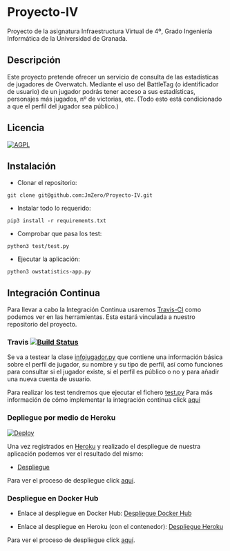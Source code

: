 # Proyecto-IV
Proyecto de la asignatura Infraestructura Virtual de 4º, Grado Ingeniería Informática de la Universidad de Granada.

## Descripción
Este proyecto pretende ofrecer un servicio de consulta de las estadísticas de jugadores de Overwatch.
Mediante el uso del BattleTag (o identificador de usuario) de un jugador podrás tener acceso a sus estadísticas, personajes más jugados, nº de victorias, etc. (Todo esto está condicionado a que el perfil del jugador sea público.)

## Licencia
[![AGPL](https://camo.githubusercontent.com/cb1d26ec555a33e9f09fe279b5edc49996a3bb3b/68747470733a2f2f696d672e736869656c64732e696f2f62616467652f4c6963656e73652d4147504c25323076332d626c75652e737667)](https://www.gnu.org/licenses/agpl.html)

## Instalación
- Clonar el repositorio:
```
git clone git@github.com:JmZero/Proyecto-IV.git
```

- Instalar todo lo requerido:
```
pip3 install -r requirements.txt
```

- Comprobar que pasa los test:
```
python3 test/test.py
```
- Ejecutar la aplicación:
```
python3 owstatistics-app.py
```
## Integración Continua
Para llevar a cabo la Integración Continua usaremos [Travis-CI](https://travis-ci.com/) como podemos ver en las herramientas. Esta estará vinculada a nuestro repositorio del proyecto.

### Travis [![Build Status](https://travis-ci.org/JmZero/Proyecto-IV.svg?branch=master)](https://travis-ci.org/JmZero/Proyecto-IV)

Se va a testear la clase [infojugador.py](https://github.com/JmZero/Proyecto-IV/blob/master/src/infojugador.py) que contiene una información básica sobre el perfil de jugador, su nombre y su tipo de perfil, así como funciones para consultar si el jugador existe, si el perfil es público o no y para añadir una nueva cuenta de usuario.

Para realizar los test tendremos que ejecutar el fichero [test.py](https://github.com/JmZero/Proyecto-IV/blob/master/test/test.py)
Para más información de cómo implementar la integración continua click [aquí](https://github.com/JmZero/Proyecto-IV/blob/master/doc/InteracionContinua.md)

### Depliegue por medio de Heroku

[![Deploy](https://www.herokucdn.com/deploy/button.png)](https://heroku.com/deploy)

Una vez registrados en [Heroku](https://www.heroku.com/) y realizado el despliegue de nuestra aplicación podemos ver el resultado del mismo:
- [Despliegue](https://owstatistics-app.herokuapp.com/)

Para ver el proceso de despliegue click [aquí](https://github.com/JmZero/Proyecto-IV/blob/master/doc/DespliegueHeroku.md).

### Despliegue en Docker Hub

- Enlace al despliegue en Docker Hub: [Despliegue Docker Hub](https://hub.docker.com/r/jmzerox/proyecto-iv/)

- Enlace al despliegue en Heroku (con el contenedor): [Despliegue Heroku](https://owstatistics.herokuapp.com/)

Para ver el proceso de despliegue click [aquí](https://github.com/JmZero/Proyecto-IV/blob/master/doc/DespliegueDockerHub.md).

